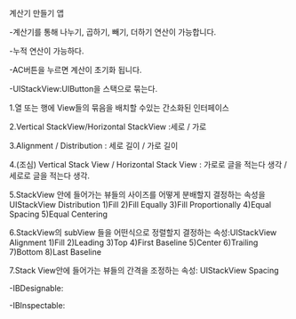 계산기 만들기 앱

-계산기를 통해 나누기, 곱하기, 빼기, 더하기 연산이 가능합니다.

-누적 연산이 가능하다.

-AC버튼을 누르면 계산이 초기화 됩니다.  


-UIStackView:UIButton을 스택으로 묶는다.

1.열 또는 행에 View들의  묶음을 배치할 수있는 간소화된 인터페이스

2.Vertical StackView/Horizontal StackView :세로 / 가로

3.Alignment / Distribution : 세로 길이 / 가로 길이

4.(조심) Vertical Stack View / Horizontal Stack View : 가로로 글을 적는다 생각 / 세로로 글을 적는다 생각.

5.StackView 안에 들어가는 뷰들의 사이즈를 어떻게 분배할지 결정하는 속성을 UIStackView Distribution
	1)Fill
	2)Fill Equally
	3)Fill Proportionally
	4)Equal Spacing
	5)Equal Centering

6.StackView의 subView 들을 어떤식으로 정렬할지 결정하는 속성:UIStackView Alignment
	1)Fill
	2)Leading
	3)Top
	4)First Baseline
	5)Center
	6)Trailing
	7)Bottom
	8)Last Baseline

7.Stack View안에 들어가는 뷰들의 간격을 조정하는 속성: UIStackView Spacing

-IBDesignable:

-IBInspectable:
